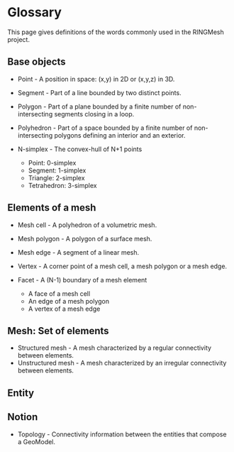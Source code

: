 # Glossary

This page gives definitions of the words commonly used in the RINGMesh project.

## Base objects
 * Point - A position in space: (x,y) in 2D or (x,y,z) in 3D.
 * Segment - Part of a line bounded by two distinct points.
 * Polygon - Part of a plane bounded by a finite number of non-intersecting segments closing in a loop.
 * Polyhedron - Part of a space bounded by a finite number of non-intersecting polygons defining an interior and an exterior.
 
 * N-simplex - The convex-hull of N+1 points
   * Point: 0-simplex
   * Segment: 1-simplex
   * Triangle: 2-simplex
   * Tetrahedron: 3-simplex
 

## Elements of a mesh
 * Mesh cell - A polyhedron of a volumetric mesh.
 * Mesh polygon - A polygon of a surface mesh.
 * Mesh edge - A segment of a linear mesh.
 * Vertex - A corner point of a mesh cell, a mesh polygon or a mesh edge.
 
 * Facet - A (N-1) boundary of a mesh element
   * A face of a mesh cell
   * An edge of a mesh polygon
   * A vertex of a mesh edge

## Mesh: Set of elements 
 * Structured mesh - A mesh characterized by a regular connectivity between elements.
 * Unstructured mesh - A mesh characterized by an irregular connectivity between elements.
 
 
## Entity

## Notion
 * Topology - Connectivity information between the entities that compose a GeoModel. 
